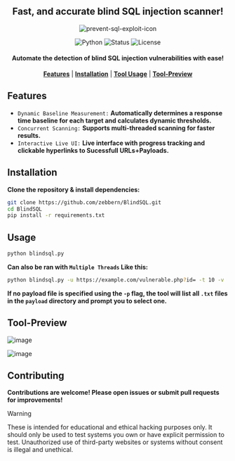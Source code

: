 <div align="center">

## Fast, and accurate blind SQL injection scanner! 

![prevent-sql-exploit-icon](https://github.com/user-attachments/assets/1a346eb4-63c9-465c-b4a5-235a69bdfaa5)

![Python](https://img.shields.io/badge/Python-3.x-blue)
![Status](https://img.shields.io/badge/Status-Active-green)
![License](https://img.shields.io/badge/License-MIT-brightgreen)


#### Automate the detection of blind SQL injection vulnerabilities with ease!
 **[Features](#features)**  | **[Installation](#installation)**  | **[Tool Usage](#usage)**  | **[Tool-Preview](#tool-preview)**

</div>
  
## Features
- `Dynamic Baseline Measurement:` **Automatically determines a response time baseline for each target and calculates dynamic thresholds.**
- `Concurrent Scanning:` **Supports multi-threaded scanning for faster results.**
- `Interactive Live UI:` **Live interface with progress tracking and clickable hyperlinks to Sucessfull URLs+Payloads.**


## Installation
**Clone the repository & install dependencies:**

   ```bash
   git clone https://github.com/zebbern/BlindSQL.git
   cd BlindSQL
   pip install -r requirements.txt
   ```

## Usage

```bash
python blindsql.py
```

**Can also be ran with `Multiple Threads` Like this:**

```bash
python blindsql.py -u https://example.com/vulnerable.php?id= -t 10 -v
```
**If no payload file is specified using the `-p` flag, the tool will list all `.txt` files in the `payload` directory and prompt you to select one.**

## Tool-Preview
![image](https://github.com/user-attachments/assets/50406995-4e36-4df6-aed4-cabc898a81ca)

![image](https://github.com/user-attachments/assets/747d8592-0fba-4da7-b6ca-b395eccb798d)

## Contributing

**Contributions are welcome! Please open issues or submit pull requests for improvements!**

> [!WARNING]  
> These is intended for educational and ethical hacking purposes only. It should only be used to test systems you own or have explicit permission to test. Unauthorized use of third-party websites or systems without consent is illegal and unethical.


